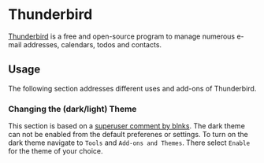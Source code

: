 # Thunderbird

[Thunderbird](https://www.thunderbird.net/en-US/) is a free and open-source program to manage
numerous e-mail addresses, calendars, todos and contacts.

## Usage

The following section addresses different uses and add-ons of Thunderbird.

### Changing the (dark/light) Theme

This section is based on a
[superuser comment by blnks](https://superuser.com/questions/1757333/how-can-i-view-thunderbird-in-full-dark-mode).
The dark theme can not be enabled from the default preferenes or settings.
To turn on the dark theme navigate to `Tools` and `Add-ons and Themes`.
There select `Enable` for the theme of your choice.
